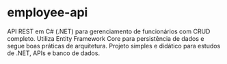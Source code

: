 # employee-api
API REST em C# (.NET) para gerenciamento de funcionários com CRUD completo. Utiliza Entity Framework Core para persistência de dados e segue boas práticas de arquitetura. Projeto simples e didático para estudos de .NET, APIs e banco de dados.
